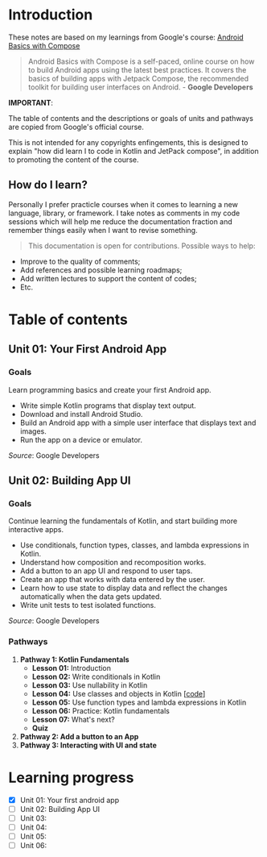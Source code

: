 # Introduction

These notes are based on my learnings  from Google's course: [Android Basics with Compose](https://developer.android.com/courses/android-basics-compose/course) 

> Android Basics with Compose is a self-paced, online course on how to build Android apps using the latest best practices. It covers the basics of building apps with Jetpack Compose, the recommended toolkit for building user interfaces on Android. - **Google Developers**

**IMPORTANT**: 

The table of contents and the descriptions or goals of units and pathways are copied from Google's official course.

This is not intended for any copyrights enfingements, this is designed to explain "how did learn I to code in Kotlin and JetPack compose", in addition to promoting the content of the course.

## How do I learn?
Personally I prefer practicle courses when it comes to learning a new language, library, or framework. I take notes as comments in my code sessions which will help me reduce the documentation fraction and remember things easily when I want to revise something.

> This documentation is open for contributions. 
Possible ways to help: 
- Improve to the quality of comments;
- Add references and possible learning roadmaps;
- Add written lectures to support the content of codes;
- Etc.

# Table of contents
## Unit 01: Your First Android App
### Goals
Learn programming basics and create your first Android app.
* Write simple Kotlin programs that display text output.
* Download and install Android Studio.
* Build an Android app with a simple user interface that displays text and images.
* Run the app on a device or emulator.

_Source_: Google Developers

## Unit 02: Building App UI
### Goals
Continue learning the fundamentals of Kotlin, and start building more interactive apps.
* Use conditionals, function types, classes, and lambda expressions in Kotlin.
* Understand how composition and recomposition works.
* Add a button to an app UI and respond to user taps.
* Create an app that works with data entered by the user.
* Learn how to use state to display data and reflect the changes automatically when the data gets updated.
* Write unit tests to test isolated functions.

_Source_: Google Developers

### Pathways
1. **Pathway 1: Kotlin Fundamentals**
    - **Lesson 01:** Introduction
    - **Lesson 02:** Write conditionals in Kotlin
    - **Lesson 03:** Use nullability in Kotlin
    - **Lesson 04:** Use classes and objects in Kotlin [[code](./content/unit_1_kotlin_fundamentals/104_classes_objects)]
    - **Lesson 05:** Use function types and lambda expressions in Kotlin
    - **Lesson 06:** Practice: Kotlin fundamentals
    - **Lesson 07:** What's next?
    - **Quiz**
2. **Pathway 2: Add a button to an App**
3. **Pathway 3: Interacting with UI and state**

# Learning progress
- [x] Unit 01: Your first android app
- [ ] Unit 02: Building App UI
- [ ] Unit 03:
- [ ] Unit 04:
- [ ] Unit 05:
- [ ] Unit 06: 